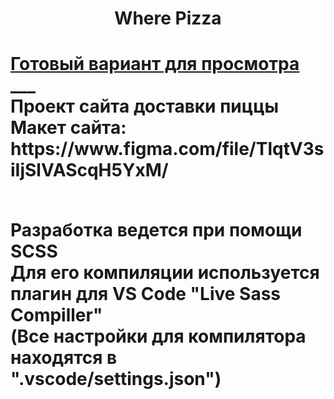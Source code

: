 <h1 align="center">Where Pizza<h1/>
    <a href="https://leemollia.github.io/where-pizza">Готовый вариант для просмотра</a>
___
<div>Проект сайта доставки пиццы<div>
<div>Макет сайта: https://www.figma.com/file/TlqtV3siIjSlVAScqH5YxM/</div>
<br>
<p>Разработка ведется при помощи SCSS
    <br>
    Для его компиляции используется плагин для VS Code "Live Sass Compiller"
    <br>
    (Все настройки для компилятора находятся в ".vscode/settings.json")
</p>
